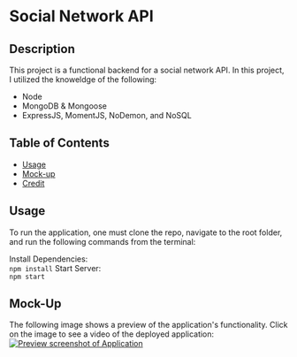 # Social Network API

## Description 

This project is a functional backend for a social network API.
In this project, I utilized the knoweldge of the following:
- Node
- MongoDB & Mongoose 
- ExpressJS, MomentJS, NoDemon, and NoSQL

## Table of Contents 

* [Usage](#usage)
* [Mock-up](#mock-up)
* [Credit](#credit)

## Usage
To run the application, one must clone the repo, navigate to the root folder, and run the following commands from the terminal:     

Install Dependencies:    
`npm install`
Start Server:     
`npm start`  

## Mock-Up 
The following image shows a preview of the application's functionality. Click on the image to see a video of the deployed application:
[![Preview screenshot of Application](filepathgoeshere)](https://drive.google.com/drive/u/0/folders/1qA1S4DeQK8b83k8Z-Hd4DvQYNZJ2TeoH)


